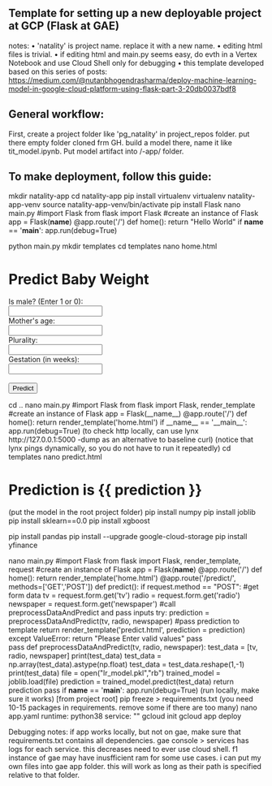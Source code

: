 ## Template for setting up a new deployable project at GCP (Flask at GAE)

notes:
•	'natality' is project name. replace it with a new name.
•	editing html files is trivial. 
•	if editing html and main.py seems easy, do evth in a Vertex Notebook and use Cloud Shell only for debugging
•	this template developed based on this series of posts:
https://medium.com/@nutanbhogendrasharma/deploy-machine-learning-model-in-google-cloud-platform-using-flask-part-3-20db0037bdf8



## General workflow:
First, create a project folder like 'pg_natality' in project_repos folder. put there empty folder cloned frm GH. build a model there, name it like tit_model.ipynb. Put model artifact into /<project>-app/ folder.
    
    
## To make deployment, follow this guide:

mkdir natality-app
cd natality-app
pip install virtualenv
virtualenv natality-app-venv
source natality-app-venv/bin/activate
pip install Flask
nano main.py
#import Flask 
from flask import Flask
#create an instance of Flask
app = Flask(__name__)
@app.route('/')
def home():
    return "Hello World"
if __name__ == '__main__':
    app.run(debug=True)

python main.py
mkdir templates
cd templates
nano home.html
<!doctype html>
<html>
  <head>
    <title> Predict Baby Weight </title>
    <meta charset="utf-8">
    <meta name="viewport" content="width=device-width, initial-scale=1, shrink-to-fit=no">
    <link rel="stylesheet" href="https://maxcdn.bootstrapcdn.com/bootstrap/4.0.0/css/bootstrap.min.css">
    <script src="https://ajax.googleapis.com/ajax/libs/jquery/3.5.1/jquery.min.js"></script>
    <script src="https://maxcdn.bootstrapcdn.com/bootstrap/3.4.1/js/bootstrap.min.js"></script>    
  </head>
  <body>
      <div class="container">
        <div class="row my-5 pl-3">
            <h1>Predict Baby Weight</h1>
        </div>
        <!-- Starts form section -->
        <div class="form-container ">
            <form class="form-horizontal" action = "/predict/" method="post">
                <div class="form-group row">
                  <label class="control-label col-sm-2" for="is_male">Is male? (Enter 1 or 0):</label>
                  <div class="col-sm-4">
                    <input type="text" class="form-control" id="is_male" name="is_male">
                  </div>
                </div>
                <div class="form-group row">
                  <label class="control-label col-sm-2" for="mother_age">Mother's age:</label>
                  <div class="col-sm-4">          
                    <input type="text" class="form-control" id="mother_age" name="mother_age">
                  </div>
                </div>
                <div class="form-group row">
                  <label class="control-label col-sm-2" for="plurality">Plurality:</label>
                  <div class="col-sm-4">
                    <input type="text" class="form-control" id="plurality" name="plurality">
                  </div>
                <div class="form-group row">
                  <label class="control-label col-sm-2" for="gestation_weeks">Gestation (in weeks):</label>
                  <div class="col-sm-4">
                    <input type="text" class="form-control" id="gestation_weeks" name="gestation_weeks">
                  </div>
                </div>
                <div class="form-group row"> 
                <label class="control-label col-sm-2" for="">&nbsp;</label>                
                  <div class="col-sm-offset-2 col-sm-4">
                    <button type="submit" class="btn btn-primary">Predict</button>
                  </div>
                </div>
              </form>
            <!-- Ends form section -->
        </div>
    </div>
  </body>
</html>
cd ..
nano main.py
#import Flask 
from flask import Flask, render_template
#create an instance of Flask
app = Flask(__name__)
@app.route('/')
def home():
    return render_template('home.html')
if __name__ == '__main__':
    app.run(debug=True)
(to check http locally, can use lynx http://127.0.0.1:5000 -dump as an alternative to baseline curl)
(notice that lynx pings dynamically, so you do not have to run it repeatedly)
cd templates
nano predict.html
<!doctype html>
<html>
  <head>
    <title> Prediction </title>
    <meta charset="utf-8">
    <meta name="viewport" content="width=device-width, initial-scale=1, shrink-to-fit=no">
    <link rel="stylesheet" href="https://maxcdn.bootstrapcdn.com/bootstrap/4.0.0/css/bootstrap.min.css">
    <script src="https://ajax.googleapis.com/ajax/libs/jquery/3.5.1/jquery.min.js"></script>
    <script src="https://maxcdn.bootstrapcdn.com/bootstrap/3.4.1/js/bootstrap.min.js"></script>    
  </head>
  <body>
      <div class="container">
        <div class="row my-5 pl-3">
            <h1>Prediction is {{ prediction }}</h1>
        </div>
    </div>
  </body>
</html>
(put the model in the root project folder)
pip install numpy
pip install joblib
pip install sklearn==0.0
pip install xgboost

pip install pandas
pip install --upgrade google-cloud-storage
pip install yfinance

nano main.py
#import Flask 
from flask import Flask, render_template, request
#create an instance of Flask
app = Flask(__name__)
@app.route('/')
def home():
    return render_template('home.html')
@app.route('/predict/', methods=['GET','POST'])
def predict():
    if request.method == "POST":
        #get form data
        tv = request.form.get('tv')
        radio = request.form.get('radio')
        newspaper = request.form.get('newspaper')
        #call preprocessDataAndPredict and pass inputs
        try:
            prediction = preprocessDataAndPredict(tv, radio, newspaper)
            #pass prediction to template
            return render_template('predict.html', prediction = prediction)
        except ValueError:
            return "Please Enter valid values"
        pass        
    pass
def preprocessDataAndPredict(tv, radio, newspaper):
    test_data = [tv, radio, newspaper]
    print(test_data)
    test_data = np.array(test_data).astype(np.float) 
    test_data = test_data.reshape(1,-1)
    print(test_data)
    file = open("lr_model.pkl","rb")
    trained_model = joblib.load(file)
    prediction = trained_model.predict(test_data)
    return prediction
    pass
if __name__ == '__main__':
    app.run(debug=True)
(run locally, make sure it works)
[from project root] pip freeze > requirements.txt
(you need 10-15 packages in requirements. remove some if there are too many)
nano app.yaml
runtime: python38
service: "<project name>"
gcloud init
gcloud app deploy





Debugging notes:
if app works locally, but not on gae, make sure that requirements.txt contains all dependencies.
gae console > services has logs for each service. this decreases need to ever use cloud shell.
f1 instance of gae may have inusfficient ram for some use cases.
i can put my own files into gae app folder. this will work as long as their path is specified relative to that folder.


